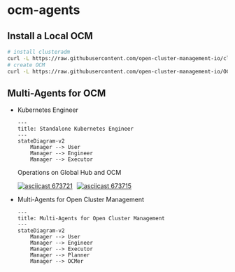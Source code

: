 # ocm-agents

## Install a Local OCM

```bash
# install clusteradm
curl -L https://raw.githubusercontent.com/open-cluster-management-io/clusteradm/main/install.sh | bash
# create OCM
curl -L https://raw.githubusercontent.com/open-cluster-management-io/OCM/main/solutions/setup-dev-environment/local-up.sh | bash
```

## Multi-Agents for OCM

- Kubernetes Engineer

  ```mermaid
  ---
  title: Standalone Kubernetes Engineer
  ---
  stateDiagram-v2
      Manager --> User
      Manager --> Engineer
      Manager --> Executor
  ```

  Operations on Global Hub and OCM

  <div style="display: flex; gap: 10px;">
  <a href="https://asciinema.org/a/673721" target="_blank">
    <img src="https://asciinema.org/a/673721.svg" alt="asciicast 673721"/>
  </a>
  <a href="https://asciinema.org/a/673715" target="_blank">
    <img src="https://asciinema.org/a/673715.svg" alt="asciicast 673715"/>
  </a>
  </div>

- Multi-Agents for Open Cluster Management

  ```mermaid
  ---
  title: Multi-Agents for Open Cluster Management
  ---
  stateDiagram-v2
      Manager --> User
      Manager --> Engineer
      Manager --> Executor
      Manager --> Planner
      Manager --> OCMer
  ```